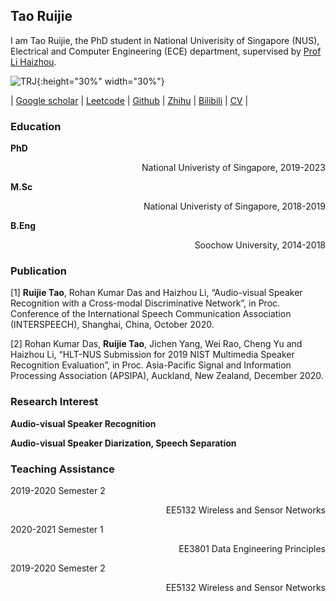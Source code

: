 <style>
table th:first-of-type {
	width: 100px;
}
</style>

## Tao Ruijie

I am Tao Ruijie, the PhD student in National Univerisity of Singapore (NUS), Electrical and Computer Engineering (ECE) department, supervised by [Prof Li Haizhou](http://ece.nus.edu.sg/hlt/).

![TRJ](https://github.com/TaoRuijie/TaoRuijie.github.io/raw/main/TRJ.png){:height="30%" width="30%"}


| [Google scholar](https://scholar.google.com/citations?user=sdXITx8AAAAJ&hl=zh-CN) | [Leetcode](https://leetcode.com/1183068560/) | [Github](https://github.com/TaoRuijie) | [Zhihu](https://www.zhihu.com/people/tao-rui-jie-34) | [Bilibili](https://space.bilibili.com/194466325) | [CV](https://github.com/TaoRuijie/TaoRuijie.github.io/raw/main/CV.pdf) |

### Education

**PhD** 
<p align="right"> National Univeristy of Singapore, 2019-2023 </p>

**M.Sc** 
<p align="right"> National Univeristy of Singapore, 2018-2019 </p>

**B.Eng** 
<p align="right"> Soochow University, 2014-2018 </p>

### Publication

[1] **Ruijie Tao**, Rohan Kumar Das and Haizhou Li, “Audio-visual Speaker Recognition with a Cross-modal Discriminative Network”, in Proc. Conference of the International Speech Communication Association (INTERSPEECH), Shanghai, China, October 2020. 

[2] Rohan Kumar Das, **Ruijie Tao**, Jichen Yang, Wei Rao, Cheng Yu and Haizhou Li, “HLT-NUS Submission for 2019 NIST Multimedia Speaker Recognition Evaluation”, in Proc. Asia-Pacific Signal and Information Processing Association (APSIPA), Auckland, New Zealand, December 2020.

### Research Interest

  **Audio-visual Speaker Recognition**

  **Audio-visual Speaker Diarization, Speech Separation**

### Teaching Assistance
2019-2020 Semester 2 	
<p align="right"> EE5132 Wireless and Sensor Networks </p>
2020-2021 Semester 1 	
<p align="right"> EE3801 Data Engineering Principles </p>
2019-2020 Semester 2 	
<p align="right"> EE5132 Wireless and Sensor Networks </p>
